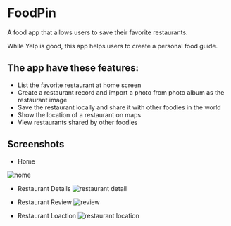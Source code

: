 # FoodPin
A food app that allows users to save their favorite restaurants.

While Yelp is good, this app helps users to create a personal food guide.

## The app have these features:
- List the favorite restaurant at home screen
- Create a restaurant record and import a photo from photo album as the restaurant image
- Save the restaurant locally and share it with other foodies in the world
- Show the location of a restaurant on maps
- View restaurants shared by other foodies


## Screenshots

- Home

![home](https://user-images.githubusercontent.com/19711677/53804145-9c0b0180-3f3e-11e9-8646-e24e9aca8dc8.png)

- Restaurant Details
![restaurant detail](https://user-images.githubusercontent.com/19711677/53802543-f5bcfd00-3f39-11e9-85ab-9c9a50c09036.PNG)

- Restaurant Review
![review](https://user-images.githubusercontent.com/19711677/53802539-f3f33980-3f39-11e9-827b-9872f0422ff7.PNG)

- Restaurant Loaction
![restaurant location](https://user-images.githubusercontent.com/19711677/53802541-f48bd000-3f39-11e9-90ab-db30890902a0.PNG)

